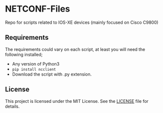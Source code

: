 # NETCONF-Files

Repo for scripts related to IOS-XE devices (mainly focused on Cisco C9800)

## Requirements

The requirements could vary on each script, at least you will need the following installed;

- Any version of Python3
- `pip install ncclient`
- Download the script with .py extension.

## License

This project is licensed under the MIT License. See the [LICENSE](./LICENSE) file for details.
